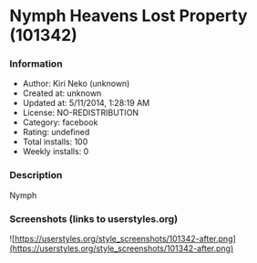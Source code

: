 # Nymph Heavens Lost Property (101342)

### Information
- Author: Kiri Neko (unknown)
- Created at: unknown
- Updated at: 5/11/2014, 1:28:19 AM
- License: NO-REDISTRIBUTION
- Category: facebook
- Rating: undefined
- Total installs: 100
- Weekly installs: 0


### Description
Nymph


### Screenshots (links to userstyles.org)
![https://userstyles.org/style_screenshots/101342-after.png](https://userstyles.org/style_screenshots/101342-after.png)


